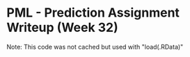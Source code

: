 # PML - Prediction Assignment Writeup (Week 32)

Note: This code was not cached but used with "load(.RData)"
